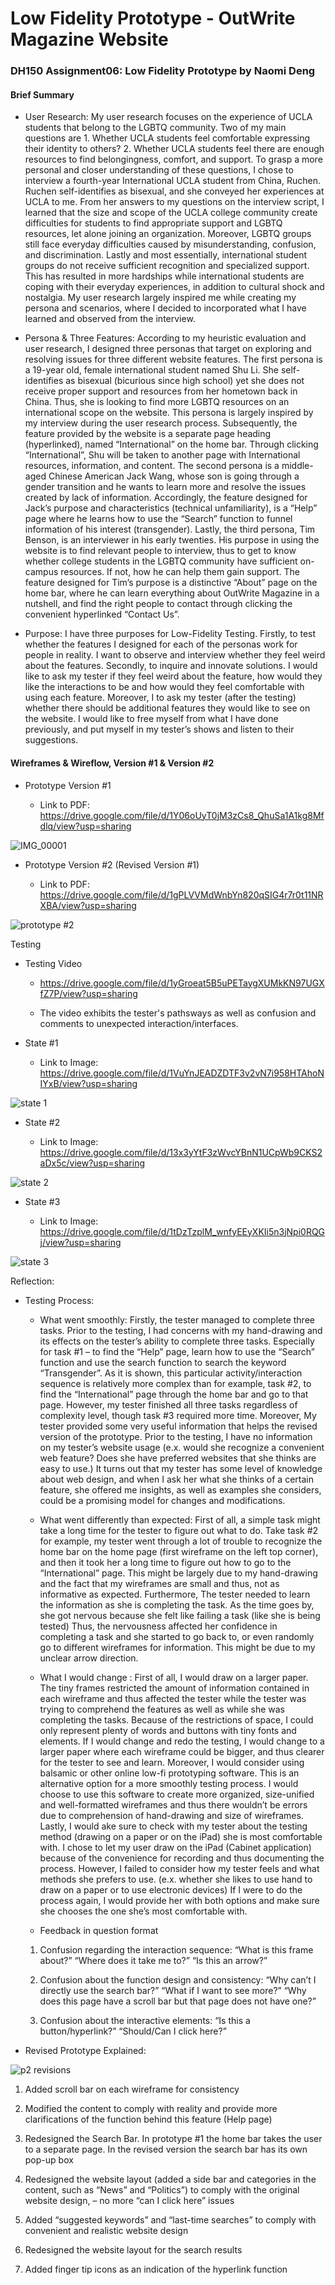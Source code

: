# Low Fidelity Prototype - OutWrite Magazine Website

### DH150 Assignment06: Low Fidelity Prototype by Naomi Deng

#### Brief Summary

- User Research: My user research focuses on the experience of UCLA students that belong to the LGBTQ community. Two of my main questions are 1. Whether UCLA students feel comfortable expressing their identity to others?  2. Whether UCLA students feel there are enough resources to find belongingness, comfort, and support. To grasp a more personal and closer understanding of these questions, I chose to interview a fourth-year International UCLA student from China, Ruchen. Ruchen self-identifies as bisexual, and she conveyed her experiences at UCLA to me. From her answers to my questions on the interview script, I learned that the size and scope of the UCLA college community create difficulties for students to find appropriate support and LGBTQ resources, let alone joining an organization. Moreover, LGBTQ groups still face everyday difficulties caused by misunderstanding, confusion, and discrimination. Lastly and most essentially, international student groups do not receive sufficient recognition and specialized support. This has resulted in more hardships while international students are coping with their everyday experiences, in addition to cultural shock and nostalgia. My user research largely inspired me while creating my persona and scenarios, where I decided to incorporated what I have learned and observed from the interview. 

- Persona & Three Features: According to my heuristic evaluation and user research, I designed three personas that target on exploring and resolving issues for three different website features. The first persona is a 19-year old, female international student named Shu Li. She self-identifies as bisexual (bicurious since high school) yet she does not receive proper support and resources from her hometown back in China. Thus, she is looking to find more LGBTQ resources on an international scope on the website. This persona is largely inspired by my interview during the user research process.  Subsequently, the feature provided by the website is a separate page heading (hyperlinked), named “International” on the home bar. Through clicking “International”, Shu will be taken to another page with International resources, information, and content. The second persona is a middle-aged Chinese American Jack Wang, whose son is going through a gender transition and he wants to learn more and resolve the issues created by lack of information. Accordingly, the feature designed for Jack’s purpose and characteristics (technical unfamiliarity),  is a “Help” page where he learns how to use the “Search” function to funnel information of his interest (transgender). Lastly, the third persona, Tim Benson, is an interviewer in his early twenties. His purpose in using the website is to find relevant people to interview, thus to get to know whether college students in the LGBTQ community have sufficient on-campus resources. If not, how he can help them gain support. The feature designed for Tim’s purpose is a distinctive “About” page on the home bar, where he can learn everything about OutWrite Magazine in a nutshell, and find the right people to contact through clicking the convenient hyperlinked “Contact Us”. 

- Purpose: I have three purposes for Low-Fidelity Testing. Firstly, to test whether the features I designed for each of the personas work for people in reality. I want to observe and interview whether they feel weird about the features. Secondly, to inquire and innovate solutions. I would like to ask my tester if they feel weird about the feature, how would they like the interactions to be and how would they feel comfortable with using each feature.  Moreover, I to ask my tester (after the testing) whether there should be additional features they would like to see on the website. I would like to free myself from what I have done previously, and put myself in my tester’s shows and listen to their suggestions. 

#### Wireframes & Wireflow, Version #1 & Version #2 

- Prototype Version #1

  - Link to PDF: https://drive.google.com/file/d/1Y06oUyT0jM3zCs8_QhuSa1A1kg8Mfdlq/view?usp=sharing

![IMG_00001](https://user-images.githubusercontent.com/59623164/74706545-18d4d100-51cc-11ea-9602-6abe35e0e7a2.jpeg)

- Prototype Version #2 (Revised Version #1)

  - Link to PDF: https://drive.google.com/file/d/1gPLVVMdWnbYn820qSIG4r7r0t11NRXBA/view?usp=sharing

![prototype #2](https://user-images.githubusercontent.com/59623164/74706641-5afe1280-51cc-11ea-8bd1-d74673650ddf.jpeg)

Testing

- Testing Video

  - https://drive.google.com/file/d/1yGroeat5B5uPETaygXUMkKN97UGXfZ7P/view?usp=sharing
  
  - The video exhibits the tester's pathsways as well as confusion and comments to unexpected interaction/interfaces. 

- State #1

  - Link to Image: https://drive.google.com/file/d/1VuYnJEADZDTF3v2vN7i958HTAhoNIYxB/view?usp=sharing

![state 1](https://user-images.githubusercontent.com/59623164/74707329-66ead400-51ce-11ea-9bdb-9357b046a4fe.PNG)

- State #2

  - Link to Image: https://drive.google.com/file/d/13x3yYtF3zWvcYBnN1UCpWb9CKS2aDx5c/view?usp=sharing

![state 2](https://user-images.githubusercontent.com/59623164/74707340-7538f000-51ce-11ea-8280-e9f87adcc0c0.PNG)

- State #3

  - Link to Image: https://drive.google.com/file/d/1tDzTzplM_wnfyEEyXKIi5n3jNpi0RQGj/view?usp=sharing

![state 3](https://user-images.githubusercontent.com/59623164/74707357-8124b200-51ce-11ea-86d9-aa3b65ac03bd.PNG)

Reflection: 

- Testing Process: 

  - What went smoothly: Firstly, the tester managed to complete three tasks. Prior to the testing, I had concerns with my hand-drawing and its effects on the tester’s ability to complete three tasks. Especially for task #1 – to find the “Help” page, learn how to use the “Search” function and use the search function to search the keyword “Transgender”. As it is shown, this particular activity/interaction sequence is relatively more complex than for example, task #2, to find the “International” page through the home bar and go to that page. However, my tester finished all three tasks regardless of complexity level, though task #3 required more time. Moreover, My tester provided some very useful information that helps the revised version of the prototype. Prior to the testing, I have no information on my tester’s website usage (e.x. would she recognize a convenient web feature? Does she have preferred websites that she thinks are easy to use.) It turns out that my tester has some level of knowledge about web design, and when I ask her what she thinks of a certain feature, she offered me insights, as well as examples she considers, could be a promising model for changes and modifications. 
  
  - What went differently than expected: First of all, a simple task might take a long time for the tester to figure out what to do. Take task #2 for example, my tester went through a lot of trouble to recognize the home bar on the home page (first wireframe on the left top corner), and then it took her a long time to figure out how to go to the “International” page. This might be largely due to my hand-drawing and the fact that my wireframes are small and thus, not as informative as expected. Furthermore, The tester needed to learn the information as she is completing the task. As the time goes by, she got nervous because she felt like failing a task (like she is being tested) Thus, the nervousness affected her confidence in completing a task and she started to go back to, or even randomly go to different wireframes for information. This might be due to my unclear arrow direction.  

  - What I would change : First of all, I would draw on a larger paper. The tiny frames restricted the amount of information contained in each wireframe and thus affected the tester while the tester was trying to comprehend the features as well as while she was completing the tasks. Because of the restrictions of space, I could only represent plenty of words and buttons with tiny fonts and elements. If I would change and redo the testing, I would change to a larger paper where each wireframe could be bigger, and thus clearer for the tester to see and learn. Moreover, I would consider using balsamic or other online low-fi prototyping software. This is  an alternative option for a more smoothly testing process. I would choose to use this software to create more organized, size-unified and well-formatted wireframes and thus there wouldn’t be errors due to comprehension of hand-drawing and size of wireframes. Lastly, I would ake sure to check with my tester about the testing method (drawing on a paper or on the iPad) she is  most comfortable with. I chose to let my user draw on the iPad (Cabinet application) because of the convenience for recording and thus documenting the process. However, I failed to consider how my tester feels and what methods she prefers to use. (e.x. whether she likes to use hand to draw on a paper or to use electronic devices) If I were to do the process again, I would provide her with both options and make sure she chooses the one she’s most comfortable with. 

  - Feedback in question format
 
  1. Confusion regarding the interaction sequence: “What is this frame about?” “Where does it take me to?” “Is this an arrow?”
  
  2. Confusion about the function design and consistency: “Why can’t I directly use the search bar?” “What if I want to see more?” “Why does this page have a scroll bar but that page does not have one?” 
  
  3. Confusion about the interactive elements: “Is this a button/hyperlink?” “Should/Can I click here?”


- Revised Prototype Explained: 

![p2 revisions](https://user-images.githubusercontent.com/59623164/74707778-a4039600-51cf-11ea-9ce7-800b393c84c2.jpeg)

  1. Added scroll bar on each wireframe for consistency
  
  2. Modified the content to comply with reality and provide more clarifications of the function behind this feature (Help page)
  
  3. Redesigned the Search Bar. In prototype #1 the home bar takes the user to a separate page. In the revised version the search bar has its own pop-up box
  
  4. Redesigned the website layout (added a side bar and categories in the content, such as “News” and “Politics”) to comply with the original website design, – no more “can I click here” issues
  
  5. Added “suggested keywords” and “last-time searches” to comply with convenient and realistic website design 
  
  6. Redesigned the website layout for the search results
  
  7. Added finger tip icons as an indication of the hyperlink function 
